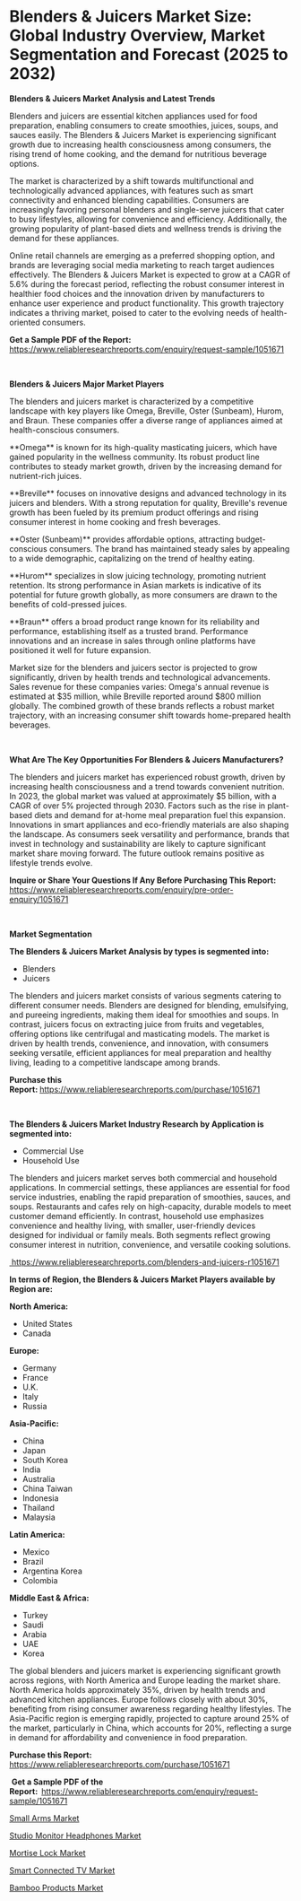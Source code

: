 <p><h1>Blenders & Juicers Market Size: Global Industry Overview, Market Segmentation and Forecast (2025 to 2032)</h1></p><p><strong>Blenders & Juicers Market Analysis and Latest Trends</strong></p>
<p><p>Blenders and juicers are essential kitchen appliances used for food preparation, enabling consumers to create smoothies, juices, soups, and sauces easily. The Blenders & Juicers Market is experiencing significant growth due to increasing health consciousness among consumers, the rising trend of home cooking, and the demand for nutritious beverage options. </p><p>The market is characterized by a shift towards multifunctional and technologically advanced appliances, with features such as smart connectivity and enhanced blending capabilities. Consumers are increasingly favoring personal blenders and single-serve juicers that cater to busy lifestyles, allowing for convenience and efficiency. Additionally, the growing popularity of plant-based diets and wellness trends is driving the demand for these appliances.</p><p>Online retail channels are emerging as a preferred shopping option, and brands are leveraging social media marketing to reach target audiences effectively. The Blenders & Juicers Market is expected to grow at a CAGR of 5.6% during the forecast period, reflecting the robust consumer interest in healthier food choices and the innovation driven by manufacturers to enhance user experience and product functionality. This growth trajectory indicates a thriving market, poised to cater to the evolving needs of health-oriented consumers.</p></p>
<p><strong>Get a Sample PDF of the Report:&nbsp;</strong> <a href="https://www.reliableresearchreports.com/enquiry/request-sample/1051671?utm_campaign=8&utm_medium=2&utm_source=Github&utm_content=ia&utm_term=05042025&utm_id=blenders-juicers">https://www.reliableresearchreports.com/enquiry/request-sample/1051671</a></p>
<p>&nbsp;</p>
<p><strong>Blenders & Juicers Major Market Players</strong></p>
<p><p>The blenders and juicers market is characterized by a competitive landscape with key players like Omega, Breville, Oster (Sunbeam), Hurom, and Braun. These companies offer a diverse range of appliances aimed at health-conscious consumers. </p><p>**Omega** is known for its high-quality masticating juicers, which have gained popularity in the wellness community. Its robust product line contributes to steady market growth, driven by the increasing demand for nutrient-rich juices.</p><p>**Breville** focuses on innovative designs and advanced technology in its juicers and blenders. With a strong reputation for quality, Breville's revenue growth has been fueled by its premium product offerings and rising consumer interest in home cooking and fresh beverages.</p><p>**Oster (Sunbeam)** provides affordable options, attracting budget-conscious consumers. The brand has maintained steady sales by appealing to a wide demographic, capitalizing on the trend of healthy eating.</p><p>**Hurom** specializes in slow juicing technology, promoting nutrient retention. Its strong performance in Asian markets is indicative of its potential for future growth globally, as more consumers are drawn to the benefits of cold-pressed juices.</p><p>**Braun** offers a broad product range known for its reliability and performance, establishing itself as a trusted brand. Performance innovations and an increase in sales through online platforms have positioned it well for future expansion.</p><p>Market size for the blenders and juicers sector is projected to grow significantly, driven by health trends and technological advancements. Sales revenue for these companies varies: Omega's annual revenue is estimated at $35 million, while Breville reported around $800 million globally. The combined growth of these brands reflects a robust market trajectory, with an increasing consumer shift towards home-prepared health beverages.</p></p>
<p>&nbsp;</p>
<p><strong>What Are The Key Opportunities For Blenders & Juicers Manufacturers?</strong></p>
<p><p>The blenders and juicers market has experienced robust growth, driven by increasing health consciousness and a trend towards convenient nutrition. In 2023, the global market was valued at approximately $5 billion, with a CAGR of over 5% projected through 2030. Factors such as the rise in plant-based diets and demand for at-home meal preparation fuel this expansion. Innovations in smart appliances and eco-friendly materials are also shaping the landscape. As consumers seek versatility and performance, brands that invest in technology and sustainability are likely to capture significant market share moving forward. The future outlook remains positive as lifestyle trends evolve.</p></p>
<p><strong>Inquire or Share Your Questions If Any Before Purchasing This Report:</strong> <a href="https://www.reliableresearchreports.com/enquiry/pre-order-enquiry/1051671?utm_campaign=8&utm_medium=2&utm_source=Github&utm_content=ia&utm_term=05042025&utm_id=blenders-juicers">https://www.reliableresearchreports.com/enquiry/pre-order-enquiry/1051671</a></p>
<p>&nbsp;</p>
<p><strong>Market Segmentation</strong></p>
<p><strong>The Blenders & Juicers Market Analysis by types is segmented into:</strong></p>
<p><ul><li>Blenders</li><li>Juicers</li></ul></p>
<p><p>The blenders and juicers market consists of various segments catering to different consumer needs. Blenders are designed for blending, emulsifying, and pureeing ingredients, making them ideal for smoothies and soups. In contrast, juicers focus on extracting juice from fruits and vegetables, offering options like centrifugal and masticating models. The market is driven by health trends, convenience, and innovation, with consumers seeking versatile, efficient appliances for meal preparation and healthy living, leading to a competitive landscape among brands.</p></p>
<p><strong>Purchase this Report:&nbsp;</strong><a href="https://www.reliableresearchreports.com/purchase/1051671?utm_campaign=8&utm_medium=2&utm_source=Github&utm_content=ia&utm_term=05042025&utm_id=blenders-juicers">https://www.reliableresearchreports.com/purchase/1051671</a></p>
<p>&nbsp;</p>
<p><strong>The Blenders & Juicers Market Industry Research by Application is segmented into:</strong></p>
<p><ul><li>Commercial Use</li><li>Household Use</li></ul></p>
<p><p>The blenders and juicers market serves both commercial and household applications. In commercial settings, these appliances are essential for food service industries, enabling the rapid preparation of smoothies, sauces, and soups. Restaurants and cafes rely on high-capacity, durable models to meet customer demand efficiently. In contrast, household use emphasizes convenience and healthy living, with smaller, user-friendly devices designed for individual or family meals. Both segments reflect growing consumer interest in nutrition, convenience, and versatile cooking solutions.</p></p>
<p><a href="https://www.reliableresearchreports.com/blenders-and-juicers-r1051671?utm_campaign=8&utm_medium=2&utm_source=Github&utm_content=ia&utm_term=05042025&utm_id=blenders-juicers">&nbsp;https://www.reliableresearchreports.com/blenders-and-juicers-r1051671</a></p>
<p><strong>In terms of Region, the Blenders & Juicers Market Players available by Region are:</strong></p>
<p>
    <p> <strong> North America: </strong>
        <ul>
            <li>United States</li>
            <li>Canada</li>
        </ul>
        </p> 
    <p> <strong> Europe: </strong>
        <ul>
            <li>Germany</li>
            <li>France</li>
            <li>U.K.</li>
            <li>Italy</li>
            <li>Russia</li>
        </ul>
        </p> 
    <p> <strong> Asia-Pacific: </strong>
        <ul>
            <li>China</li>
            <li>Japan</li>
            <li>South Korea</li>
            <li>India</li>
            <li>Australia</li>
            <li>China Taiwan</li>
            <li>Indonesia</li>
            <li>Thailand</li>
            <li>Malaysia</li>
        </ul>
        </p> 
    <p> <strong> Latin America: </strong>
        <ul>
            <li>Mexico</li>
            <li>Brazil</li>
            <li>Argentina Korea</li>
            <li>Colombia</li>
        </ul>
        </p> 
    <p> <strong> Middle East & Africa: </strong>
        <ul>
            <li>Turkey</li>
            <li>Saudi</li>
            <li>Arabia</li>
            <li>UAE</li>
            <li>Korea</li>
        </ul>
    </p>
    </p>
<p><p>The global blenders and juicers market is experiencing significant growth across regions, with North America and Europe leading the market share. North America holds approximately 35%, driven by health trends and advanced kitchen appliances. Europe follows closely with about 30%, benefiting from rising consumer awareness regarding healthy lifestyles. The Asia-Pacific region is emerging rapidly, projected to capture around 25% of the market, particularly in China, which accounts for 20%, reflecting a surge in demand for affordability and convenience in food preparation.</p></p>
<p><strong>Purchase this Report: </strong><a href="https://www.reliableresearchreports.com/purchase/1051671?utm_campaign=8&utm_medium=2&utm_source=Github&utm_content=ia&utm_term=05042025&utm_id=blenders-juicers">https://www.reliableresearchreports.com/purchase/1051671</a></p>
<p>&nbsp;<strong>Get a Sample PDF of the Report:&nbsp;&nbsp;</strong><a href="https://www.reliableresearchreports.com/enquiry/request-sample/1051671?utm_campaign=8&utm_medium=2&utm_source=Github&utm_content=ia&utm_term=05042025&utm_id=blenders-juicers">https://www.reliableresearchreports.com/enquiry/request-sample/1051671</a></p>
<p><strong></strong></p>
<p><p><a href="https://github.com/vigatoimrene04/Market-Research-Report-List-1/blob/main/small-arms-market.md?utm_campaign=8&utm_medium=2&utm_source=Github&utm_content=ia&utm_term=05042025&utm_id=blenders-juicers">Small Arms Market</a></p><p><a href="https://github.com/puhakhommabh/Market-Research-Report-List-1/blob/main/studio-monitor-headphones-market.md?utm_campaign=8&utm_medium=2&utm_source=Github&utm_content=ia&utm_term=05042025&utm_id=blenders-juicers">Studio Monitor Headphones Market</a></p><p><a href="https://github.com/supashcriana/Market-Research-Report-List-1/blob/main/mortise-lock-market.md?utm_campaign=8&utm_medium=2&utm_source=Github&utm_content=ia&utm_term=05042025&utm_id=blenders-juicers">Mortise Lock Market</a></p><p><a href="https://github.com/gasiorgary79/Market-Research-Report-List-1/blob/main/smart-connected-tv-market.md?utm_campaign=8&utm_medium=2&utm_source=Github&utm_content=ia&utm_term=05042025&utm_id=blenders-juicers">Smart Connected TV Market</a></p><p><a href="https://github.com/bufkamaiahi7/Market-Research-Report-List-1/blob/main/bamboo-products-market.md?utm_campaign=8&utm_medium=2&utm_source=Github&utm_content=ia&utm_term=05042025&utm_id=blenders-juicers">Bamboo Products Market</a></p></p>